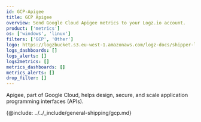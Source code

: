 ```yaml
---
id: GCP-Apigee
title: GCP Apigee
overview: Send Google Cloud Apigee metrics to your Logz.io account.
product: ['metrics']
os: ['windows', 'linux']
filters: ['GCP', 'Other']
logo: https://logzbucket.s3.eu-west-1.amazonaws.com/logz-docs/shipper-logos/apigee.png
logs_dashboards: []
logs_alerts: []
logs2metrics: []
metrics_dashboards: []
metrics_alerts: []
drop_filter: []
---
```


Apigee, part of Google Cloud, helps design, secure, and scale application programming interfaces (APIs). 

{@include: ../../_include/general-shipping/gcp.md}  
